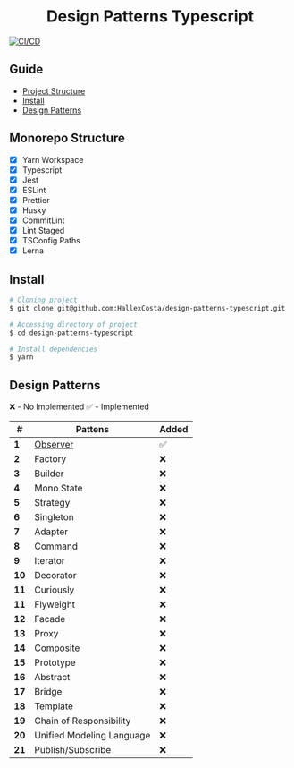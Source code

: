 <div>
  <h1 align="center">Design Patterns Typescript</h1>
  
  <a href="https://github.com/HallexCosta/design-patterns-typescript/actions/workflows/ci.yml">
    <img src="https://github.com/HallexCosta/design-patterns-typescript/actions/workflows/ci.yml/badge.svg?branch=main" alt="CI/CD">
  </a>
</div>

## Guide

- [Project Structure](#project-structure)
- [Install](#install)
- [Design Patterns](#design-patterns)

[](#project-structure)

## Monorepo Structure

- [x] Yarn Workspace
- [x] Typescript
- [x] Jest
- [x] ESLint
- [x] Prettier
- [x] Husky
- [x] CommitLint
- [x] Lint Staged
- [x] TSConfig Paths
- [x] Lerna

[](#install)

## Install

```sh
# Cloning project
$ git clone git@github.com:HallexCosta/design-patterns-typescript.git

# Accessing directory of project
$ cd design-patterns-typescript

# Install dependencies
$ yarn
```

## Design Patterns

❌ - No Implemented
✅ - Implemented

| #      | Pattens                                                                                                      | Added |
| ------ | ------------------------------------------------------------------------------------------------------------ | ----- |
| **1**  | [Observer](https://github.com/HallexCosta/design-patterns-typescript/blob/main/.github/markdown/observer.md) | ✅    |
| **2**  | Factory                                                                                                      | ❌    |
| **3**  | Builder                                                                                                      | ❌    |
| **4**  | Mono State                                                                                                   | ❌    |
| **5**  | Strategy                                                                                                     | ❌    |
| **6**  | Singleton                                                                                                    | ❌    |
| **7**  | Adapter                                                                                                      | ❌    |
| **8**  | Command                                                                                                      | ❌    |
| **9**  | Iterator                                                                                                     | ❌    |
| **10** | Decorator                                                                                                    | ❌    |
| **11** | Curiously                                                                                                    | ❌    |
| **11** | Flyweight                                                                                                    | ❌    |
| **12** | Facade                                                                                                       | ❌    |
| **13** | Proxy                                                                                                        | ❌    |
| **14** | Composite                                                                                                    | ❌    |
| **15** | Prototype                                                                                                    | ❌    |
| **16** | Abstract                                                                                                     | ❌    |
| **17** | Bridge                                                                                                       | ❌    |
| **18** | Template                                                                                                     | ❌    |
| **19** | Chain of Responsibility                                                                                      | ❌    |
| **20** | Unified Modeling Language                                                                                    | ❌    |
| **21** | Publish/Subscribe                                                                                            | ❌    |
